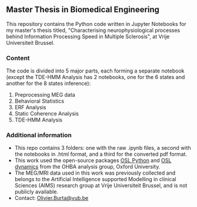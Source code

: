 ## Master Thesis in Biomedical Engineering
This repository contains the Python code written in Jupyter Notebooks for my master's thesis titled, "Characterising neurophysiological processes behind Information Processing Speed in Multiple Sclerosis", at Vrije Universiteit Brussel.

### Content
The code is divided into 5 major parts, each forming a separate notebook (except the TDE-HMM Analysis has 2 notebooks, one for the 6 states and another for the 8 states inference):
1. Preprocessing MEG data
2. Behavioral Statistics
3. ERF Analysis
4. Static Coherence Analysis
5. TDE-HMM Analysis

### Additional information
- This repo contains 3 folders: one with the raw .ipynb files, a second with the notebooks in .html format, and a third for the converted pdf format.
- This work used the open-source packages [OSL Python](https://github.com/OHBA-analysis/osl/tree/main) and [OSL dynamics](https://github.com/OHBA-analysis/osl-dynamics) from the OHBA analysis group, Oxford University.
- The MEG/MRI data used in this work was previously collected and belongs to the Artificial Intelligence supported Modelling in clinical Sciences (AIMS) research group at Vrije Universiteit Brussel, and is not publicly available.
- Contact: Olivier.Burta@vub.be
